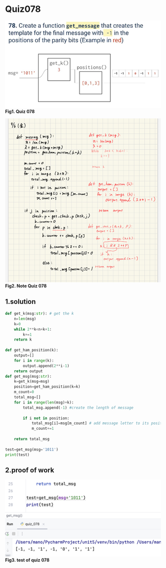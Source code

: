# Quiz078
![quiz_078.jpg](..%2FImage%2Fqustion%2Fquiz_078.jpg)
**Fig1. Quiz 078**

![quiz_078.jpeg](..%2FImage%2Fnote%2Fquiz_078.jpeg)
**Fig2. Note Quiz 078**

## 1.solution
```.py
def get_k(msg:str): # get the k
    n=len(msg)
    k=0
    while 2**k<n+k+1:
        k+=1
    return k

def get_ham_position(k):
    output=[]
    for i in range(k):
        output.append(2**i-1)
    return output
def get_msg(msg:str):
    k=get_k(msg=msg)
    position=get_ham_position(k=k)
    m_count=0
    total_msg=[]
    for i in range(len(msg)+k):
        total_msg.append(-1) #create the length of message

        if i not in position:
            total_msg[i]=msg[m_count] # add message letter to its position
            m_count+=1

    return total_msg

test=get_msg(msg='1011')
print(test)
```

## 2.proof of work
![quiz_078.png](..%2FImage%2Fevidence%2Fquiz_078.png)
**Fig3. test of quiz 078**
